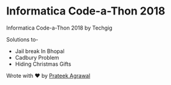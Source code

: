 # Informatica Code-a-Thon 2018
Informatica Code-a-Thon 2018 by Techgig

Solutions to-

- Jail break In Bhopal
- Cadbury Problem
- Hiding Christmas Gifts


Wrote with ❤️ by [Prateek Agrawal](https://www.linkedin.com/in/agrawal-prateek/)
